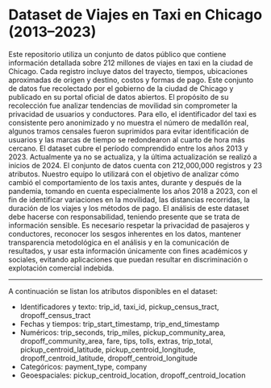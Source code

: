 # Dataset de Viajes en Taxi en Chicago (2013–2023)



Este repositorio utiliza un conjunto de datos público que contiene información detallada sobre 212 millones de viajes en taxi en la ciudad de Chicago. Cada registro incluye datos del trayecto, tiempos, ubicaciones aproximadas de origen y destino, costos y formas de pago. Este conjunto de datos fue recolectado por el gobierno de la ciudad de Chicago y publicado en su portal oficial de datos abiertos. El propósito de su recolección fue analizar tendencias de movilidad sin comprometer la privacidad de usuarios y conductores. Para ello, el identificador del taxi es consistente pero anonimizado y no muestra el número de medallón real, algunos tramos censales fueron suprimidos para evitar identificación de usuarios y las marcas de tiempo se redondearon al cuarto de hora más cercano. El dataset cubre el período comprendido entre los años 2013 y 2023. Actualmente ya no se actualiza, y la última actualización se realizó a inicios de 2024. El conjunto de datos cuenta con 212,000,000 registros y 23 atributos. Nuestro equipo lo utilizará con el objetivo de analizar cómo cambió el comportamiento de los taxis antes, durante y después de la pandemia, tomando en cuenta especialmente los años 2018 a 2023, con el fin de identificar variaciones en la movilidad, las distancias recorridas, la duración de los viajes y los métodos de pago. El análisis de este dataset debe hacerse con responsabilidad, teniendo presente que se trata de información sensible. Es necesario respetar la privacidad de pasajeros y conductores, reconocer los sesgos inherentes en los datos, mantener transparencia metodológica en el análisis y en la comunicación de resultados, y usar esta información únicamente con fines académicos y sociales, evitando aplicaciones que puedan resultar en discriminación o explotación comercial indebida.



---



A continuación se listan los atributos disponibles en el dataset:

* Identificadores y texto: trip\_id, taxi\_id, pickup\_census\_tract, dropoff\_census\_tract
* Fechas y tiempos: trip\_start\_timestamp, trip\_end\_timestamp
* Numéricos: trip\_seconds, trip\_miles, pickup\_community\_area, dropoff\_community\_area, fare, tips, tolls, extras, trip\_total, pickup\_centroid\_latitude, pickup\_centroid\_longitude, dropoff\_centroid\_latitude, dropoff\_centroid\_longitude
* Categóricos: payment\_type, company
* Geoespaciales: pickup\_centroid\_location, dropoff\_centroid\_location
